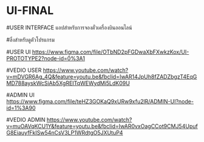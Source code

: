 # UI-FINAL

#USER INTERFACE แอปสำหรับการจองตั๋วเครื่องบินออนไลน์



#ลิ้งสำหรับดูตัวโปรแกรม 

#USER UI
https://www.figma.com/file/OTbND2pFGDwaXbFXwkzKox/UI-PROTOTYPE2?node-id=0%3A1

#VEDIO USER 
https://www.youtube.com/watch?v=mDVGR6Ag_4Q&feature=youtu.be&fbclid=IwAR14JpUh8fZADZbgzT4EqGMD788ayskWcSiAb5XgREITqWEWydMi5LdK09U


#ADMIN UI
https://www.figma.com/file/teHZ3GOKaQ9xURw9xfu2lR/ADMIN-UI?node-id=1%3A90

#VEDIO ADMIN 
https://www.youtube.com/watch?v=muOAVqKCU1Y&feature=youtu.be&fbclid=IwAR0vxOagCCot9CMJ54UpufG8EiauyfFkISw54nCsV3LP1WRdtgO5JXUtuP4
